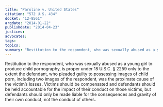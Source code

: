```yaml
---
title: "Paroline v. United States"
citation: "572 U.S. 434"
docket: "12-8561"
argdate: "2014-01-22"
publishdate: "2014-04-23"
justices:
advocates:
tags:
topics:
summary: "Restitution to the respondent, who was sexually abused as a young girl to produce child pornography, is proper under 18 U.S.C. § 2259 only to the extent the defendant, who pleaded guilty to possessing images of child porn, including two images of the respondent, was the proximate cause of the victim’s losses. Victims should be compensated and defendants should be held accountable for the impact of their conduct on those victims, but defendants should only be made liable for the consequences and gravity of their own conduct, not the conduct of others."
---
```

Restitution to the respondent, who was sexually abused as a young girl to produce child pornography, is proper under 18 U.S.C. § 2259 only to the extent the defendant, who pleaded guilty to possessing images of child porn, including two images of the respondent, was the proximate cause of the victim’s losses. Victims should be compensated and defendants should be held accountable for the impact of their conduct on those victims, but defendants should only be made liable for the consequences and gravity of their own conduct, not the conduct of others.

